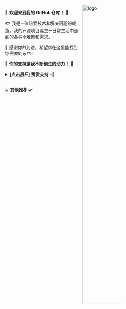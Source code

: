 <img src="https://github-readme-stats.vercel.app/api?username=Kwonelee&show_icons=true&theme=Default&locale=cn&hide=prs&rank_icon=github" alt="logo" align="right" width="50%" />

🤖 **欢迎来到我的 GitHub 仓库！** 🚀

🐟️ 我是一位热爱技术和解决问题的咸鱼。我的开源项目诞生于日常生活中遇到的各种小难题和需求。

🎉 感谢你的到访，希望你在这里能找到你需要的东西！

🎁 **你的支持是我不断前进的动力！** 💖

<details><summary><strong> [点击展开] 赞赏支持 ~🧧</strong></summary>

  > *我非常感谢您的赞赏和支持，它们将极大地激励我继续创新，持续产生有价值的工作。*
  > - **TRC20:** `TDizmMPgy7cVUr5GsagkNGxyg2rJgf4FNf`

</details> 

✈️ **其他推荐** 🛩️
